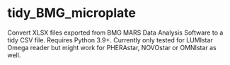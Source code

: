 # tidy_BMG_microplate
Convert XLSX files exported from BMG MARS Data Analysis Software to a tidy CSV file. Requires Python 3.9+. Currently only tested for LUMIstar Omega reader but might work for PHERAstar, NOVOstar or OMNIstar as well. 
